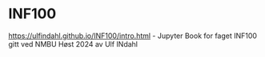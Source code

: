 # INF100
https://ulfindahl.github.io/INF100/intro.html - Jupyter Book for faget INF100 gitt ved NMBU Høst 2024 av Ulf INdahl

